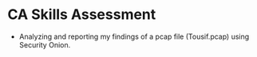 # CA Skills Assessment

* Analyzing and reporting my findings of a pcap file (Tousif.pcap) using Security Onion.
